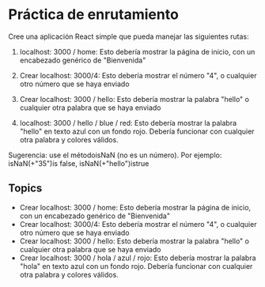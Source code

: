 # Práctica de enrutamiento

Cree una aplicación React simple que pueda manejar las siguientes rutas:

1. localhost: 3000 / home: Esto debería mostrar la página de inicio, con un encabezado genérico de "Bienvenida"

2. Crear localhost: 3000/4: Esto debería mostrar el número "4", o cualquier otro número que se haya enviado

3. Crear localhost: 3000 / hello: Esto debería mostrar la palabra "hello" o cualquier otra palabra que se haya enviado

4. localhost: 3000 / hello / blue / red: Esto debería mostrar la palabra "hello" en texto azul con un fondo rojo. Debería funcionar con cualquier otra palabra y colores válidos.

Sugerencia: use el métodoisNaN (no es un número). Por ejemplo: isNaN(+"35")is false, isNaN(+"hello")istrue

## Topics

- Crear localhost: 3000 / home: Esto debería mostrar la página de inicio, con un encabezado genérico de "Bienvenida"
- Crear localhost: 3000/4: Esto debería mostrar el número "4", o cualquier otro número que se haya enviado
- Crear localhost: 3000 / hello: Esto debería mostrar la palabra "hello" o cualquier otra palabra que se haya enviado
- Crear localhost: 3000 / hola / azul / rojo: Esto debería mostrar la palabra "hola" en texto azul con un fondo rojo. Debería funcionar con cualquier otra palabra y colores válidos.